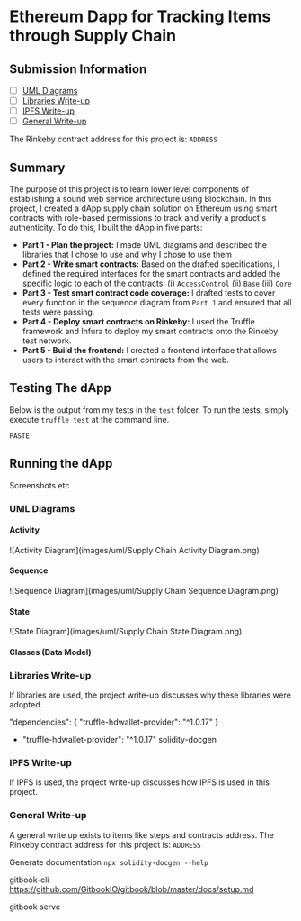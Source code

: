 # Ethereum Dapp for Tracking Items through Supply Chain

## Submission Information
- [ ] [UML Diagrams](#UML-Diagrams)
- [ ] [Libraries Write-up](#Libraries-Write-up)
- [ ] [IPFS Write-up](#IPFS-Write-up)
- [ ] [General Write-up](#General-Write-up)

The Rinkeby contract address for this project is: `ADDRESS`

## Summary
The purpose of this project is to learn lower level components of establishing a sound web service architecture using Blockchain.  In this project, I created a dApp supply chain solution on Ethereum using smart contracts with role-based permissions to track and verify a product's authenticity.  To do this, I built the dApp in five parts:

- **Part 1 - Plan the project:** I made UML diagrams and described the libraries that I chose to use and why I chose to use them
- **Part 2 - Write smart contracts:** Based on the drafted specifications, I defined the required interfaces for the smart contracts and added the specific logic to each of the contracts: (i) `AccessControl` (ii) `Base` (iii) `Core`
- **Part 3 - Test smart contract code coverage:** I drafted tests to cover every function in the sequence diagram from `Part 1` and ensured that all tests were passing.
- **Part 4 - Deploy smart contracts on Rinkeby:** I used the Truffle framework and Infura to deploy my smart contracts onto the Rinkeby test network.
- **Part 5 - Build the frontend:** I created a frontend interface that allows users to interact with the smart contracts from the web.

## Testing The dApp
Below is the output from my tests in the `test` folder.  To run the tests, simply execute `truffle test` at the command line.
```
PASTE
```

## Running the dApp
Screenshots etc

### UML Diagrams

#### Activity
![Activity Diagram](images/uml/Supply Chain Activity Diagram.png)

#### Sequence
![Sequence Diagram](images/uml/Supply Chain Sequence Diagram.png)

#### State
![State Diagram](images/uml/Supply Chain State Diagram.png)

#### Classes (Data Model)

### Libraries Write-up
If libraries are used, the project write-up discusses why these libraries were adopted.

"dependencies": {
    "truffle-hdwallet-provider": "^1.0.17"
  }

- "truffle-hdwallet-provider": "^1.0.17"
solidity-docgen

### IPFS Write-up
If IPFS is used, the project write-up discusses how IPFS is used in this project.

### General Write-up
A general write up exists to items like steps and contracts address.
The Rinkeby contract address for this project is: `ADDRESS`

Generate documentation 
`npx solidity-docgen --help`

gitbook-cli
https://github.com/GitbookIO/gitbook/blob/master/docs/setup.md

gitbook serve